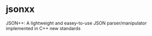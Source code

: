 # jsonxx
JSON++: A lightweight and easey-to-use JSON parser/manipulator implemented in C++ new standards
